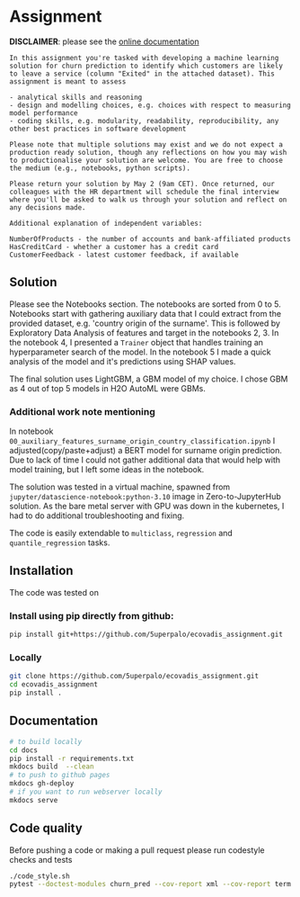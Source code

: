 # Assignment 

**DISCLAIMER**: please see the [online documentation](https://5uperpalo.github.io/ecovadis_assignment/)

```
In this assignment you're tasked with developing a machine learning solution for churn prediction to identify which customers are likely to leave a service (column "Exited" in the attached dataset). This assignment is meant to assess

- analytical skills and reasoning
- design and modelling choices, e.g. choices with respect to measuring model performance
- coding skills, e.g. modularity, readability, reproducibility, any other best practices in software development

Please note that multiple solutions may exist and we do not expect a production ready solution, though any reflections on how you may wish to productionalise your solution are welcome. You are free to choose the medium (e.g., notebooks, python scripts). 

Please return your solution by May 2 (9am CET). Once returned, our colleagues with the HR department will schedule the final interview where you'll be asked to walk us through your solution and reflect on any decisions made.

Additional explanation of independent variables:

NumberOfProducts - the number of accounts and bank-affiliated products 
HasCreditCard - whether a customer has a credit card
CustomerFeedback - latest customer feedback, if available
```

## Solution

Please see the Notebooks section. The notebooks are sorted from 0 to 5. Notebooks start with gathering auxiliary data that I could extract from the provided dataset, e.g. 'country origin of the surname'. This is followed by Exploratory Data Analysis of features and target in the notebooks 2, 3. In the notebook 4, I presented a `Trainer` object that handles training an hyperparameter search of the model. In the notebook 5 I made a quick analysis of the model and it's predictions using SHAP values.

The final solution uses LightGBM, a GBM model of my choice. I chose GBM as 4 out of top 5 models in H2O AutoML were GBMs.


### Additional work note mentioning

In notebook `00_auxiliary_features_surname_origin_country_classification.ipynb` I adjusted(copy/paste+adjust) a BERT model for surname origin prediction. Due to lack of time I could not gather additional data that would help with model training, but I left some ideas in the notebook.

The solution was tested in a virtual machine, spawned from `jupyter/datascience-notebook:python-3.10` image in Zero-to-JupyterHub solution. As the bare metal server with GPU was down in the kubernetes, I had to do additional troubleshooting and fixing.

The code is easily extendable to `multiclass`, `regression` and `quantile_regression` tasks.

##  Installation

The code was tested on 
### Install using pip directly from github:

```bash
pip install git+https://github.com/5uperpalo/ecovadis_assignment.git
```

### Locally

```bash
git clone https://github.com/5uperpalo/ecovadis_assignment.git
cd ecovadis_assignment
pip install .
```

##  Documentation

```bash
# to build locally
cd docs
pip install -r requirements.txt
mkdocs build  --clean
# to push to github pages
mkdocs gh-deploy
# if you want to run webserver locally
mkdocs serve
```

## Code quality
Before pushing a code or making a pull request please run codestyle checks and tests
```bash
./code_style.sh
pytest --doctest-modules churn_pred --cov-report xml --cov-report term --disable-pytest-warnings --cov=churn_pred tests/
```
